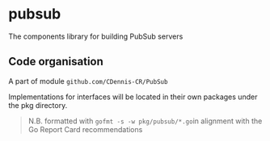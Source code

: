 # pubsub
The components library for building PubSub servers

## Code organisation
A part of module `github.com/CDennis-CR/PubSub` 

Implementations for interfaces will be located in their own packages under the pkg directory.

>N.B. formatted with `gofmt -s -w pkg/pubsub/*.go`in alignment with the Go Report Card recommendations

